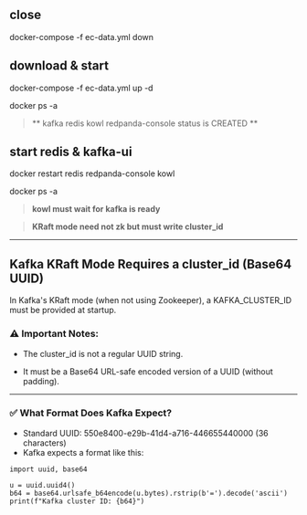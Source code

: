 

## close
docker-compose -f ec-data.yml down

## download & start
docker-compose -f ec-data.yml up -d

docker ps -a
>  **
kafka redis  kowl redpanda-console status is CREATED
 **

## start redis & kafka-ui
docker restart redis redpanda-console kowl

docker ps -a

> **kowl must wait for kafka is ready**

> **KRaft mode need not zk but must write cluster_id**


---

## Kafka KRaft Mode Requires a cluster_id (Base64 UUID)

In Kafka's KRaft mode (when not using Zookeeper), a KAFKA_CLUSTER_ID must be provided at startup.

### ⚠️ Important Notes:
- The cluster_id is not a regular UUID string.

- It must be a Base64 URL-safe encoded version of a UUID (without padding).


---

### ✅ What Format Does Kafka Expect?

- Standard UUID: 550e8400-e29b-41d4-a716-446655440000 (36 characters)
- Kafka expects a format like this:

``` python=
import uuid, base64

u = uuid.uuid4()
b64 = base64.urlsafe_b64encode(u.bytes).rstrip(b'=').decode('ascii')
print(f"Kafka cluster ID: {b64}")
```